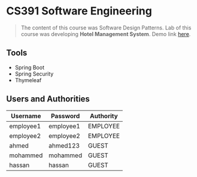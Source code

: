 # CS391 Software Engineering

> The content of this course was Software Design Patterns. Lab of this course was developing **Hotel Management System**. Demo link [here](https://se-hotel-management-system-demo.onrender.com).

## Tools

- Spring Boot
- Spring Security
- Thymeleaf

## Users and Authorities

| Username  | Password  | Authority |
| --------- | --------- | --------- |
| employee1 | employee1 | EMPLOYEE  |
| employee2 | employee2 | EMPLOYEE  |
| ahmed     | ahmed123  | GUEST     |
| mohammed  | mohammed  | GUEST     |
| hassan    | hassan    | GUEST     |
